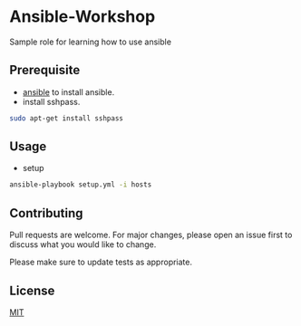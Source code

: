 # Ansible-Workshop



Sample role for learning how to use ansible


## Prerequisite

* [ansible](https://docs.ansible.com/ansible/latest/installation_guide/intro_installation.html) to install ansible.
* install sshpass.

```bash
sudo apt-get install sshpass
```


## Usage
* setup

```bash
ansible-playbook setup.yml -i hosts
```

## Contributing
Pull requests are welcome. For major changes, please open an issue first to discuss what you would like to change.

Please make sure to update tests as appropriate.

## License
[MIT](https://choosealicense.com/licenses/mit/)
